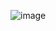 ![image](https://github.com/Jiyarathore/WebDR/assets/96529109/0a47b82e-fe38-4b5c-a04d-2e660ec2e71c)

